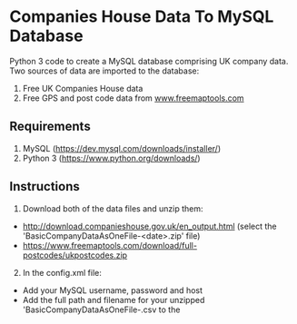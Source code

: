 # Companies House Data To MySQL Database

Python 3 code to create a MySQL database comprising UK company data. Two sources of data are imported to the database:
1. Free UK Companies House data
2. Free GPS and post code data from www.freemaptools.com  

## Requirements
1. MySQL (https://dev.mysql.com/downloads/installer/)
2. Python 3 (https://www.python.org/downloads/)

## Instructions
1. Download both of the data files and unzip them:
  * http://download.companieshouse.gov.uk/en_output.html (select the 'BasicCompanyDataAsOneFile-\<date\>.zip' file)
  * https://www.freemaptools.com/download/full-postcodes/ukpostcodes.zip
2. In the config.xml file: 
  * Add your MySQL username, password and host
  * Add the full path and filename for your unzipped 'BasicCompanyDataAsOneFile-<date>.csv to the 
